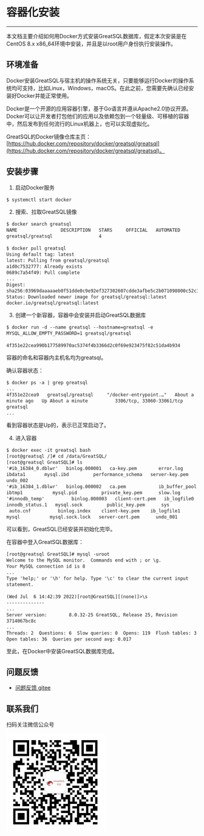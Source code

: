 # 容器化安装
---

本文档主要介绍如何用Docker方式安装GreatSQL数据库，假定本次安装是在CentOS 8.x x86_64环境中安装，并且是以root用户身份执行安装操作。

## 环境准备

Docker安装GreatSQL与宿主机的操作系统无关，只要能够运行Docker的操作系统均可支持，比如Linux，Windows，macOS。在此之前，您需要先确认已经安装好Docker并能正常使用。

Docker是一个开源的应用容器引擎，基于Go语言并遵从Apache2.0协议开源。Docker可以让开发者打包他们的应用以及依赖包到一个轻量级、可移植的容器中，然后发布到任何流行的Linux机器上，也可以实现虚拟化。

GreatSQL的Docker镜像仓库主页：[https://hub.docker.com/repository/docker/greatsql/greatsql](https://hub.docker.com/repository/docker/greatsql/greatsql)。

## 安装步骤
1. 启动Docker服务
```
$ systemctl start docker
```

2. 搜索、拉取GreatSQL镜像
```
$ docker search greatsql
NAME                DESCRIPTION   STARS     OFFICIAL   AUTOMATED
greatsql/greatsql                 4

$ docker pull greatsql
Using default tag: latest
latest: Pulling from greatsql/greatsql
a1d0c7532777: Already exists
0689c7a54f49: Pull complete
...
Digest: sha256:03969daaaaaeb0f51dde0c9e92ef327302607cdde3afbe5c2b071098000c52c1
Status: Downloaded newer image for greatsql/greatsql:latest
docker.io/greatsql/greatsql:latest
```

3. 创建一个新容器，容器中会安装并启动GreatSQL数据库
```
$ docker run -d --name greatsql --hostname=greatsql -e MYSQL_ALLOW_EMPTY_PASSWORD=1 greatsql/greatsql

4f351e22cea990b177589970ac5374f4b3366d2c0f69e923475f82c51da4b934
```
容器的命名和容器内主机名均为greatsql。

确认容器状态：
```
$ docker ps -a | grep greatsql
...
4f351e22cea9   greatsql/greatsql     "/docker-entrypoint.…"   About a minute ago   Up About a minute          3306/tcp, 33060-33061/tcp   greatsql
...
```
看到容器状态是Up的，表示已正常启动了。

4. 进入容器
```
$ docker exec -it greatsql bash
[root@greatsql /]# cd /data/GreatSQL/
[root@greatsql GreatSQL]# ls
'#ib_16384_0.dblwr'   binlog.000001   ca-key.pem        error.log     ibdata1       mysql.ibd         performance_schema   server-key.pem   undo_002
'#ib_16384_1.dblwr'   binlog.000002   ca.pem            ib_buffer_pool     ibtmp1           mysql.pid         private_key.pem      slow.log
'#innodb_temp'          binlog.000003   client-cert.pem   ib_logfile0     innodb_status.1   mysql.sock         public_key.pem      sys
 auto.cnf          binlog.index    client-key.pem    ib_logfile1     mysql           mysql.sock.lock   server-cert.pem      undo_001
```
可以看到，GreatSQL已经安装并初始化完毕。

在容器中登入GreatSQL数据库：
```
[root@greatsql GreatSQL]# mysql -uroot
Welcome to the MySQL monitor.  Commands end with ; or \g.
Your MySQL connection id is 8
...
Type 'help;' or '\h' for help. Type '\c' to clear the current input statement.

(Wed Jul  6 14:42:39 2022)[root@GreatSQL][(none)]>\s
--------------
...
Server version:        8.0.32-25 GreatSQL, Release 25, Revision 3714067bc8c
...
Threads: 2  Questions: 6  Slow queries: 0  Opens: 119  Flush tables: 3  Open tables: 36  Queries per second avg: 0.017
```

至此，在Docker中安装GreatSQL数据库完成。


**问题反馈**
---
- [问题反馈 gitee](https://gitee.com/GreatSQL/GreatSQL-Manual/issues)


**联系我们**
---

扫码关注微信公众号

![greatsql-wx](/greatsql-wx.jpg)

